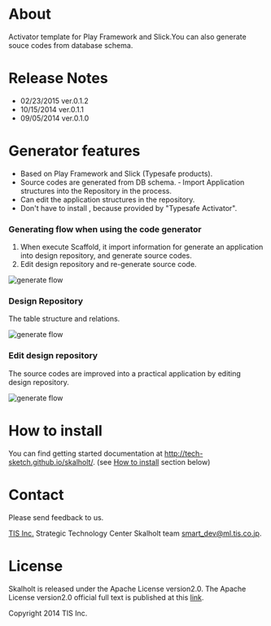 # About

Activator template for Play Framework and Slick.You can also generate souce codes from database schema.

# Release Notes

- 02/23/2015 ver.0.1.2
- 10/15/2014 ver.0.1.1
- 09/05/2014 ver.0.1.0

# Generator features

* Based on Play Framework and Slick (Typesafe products).
* Source codes are generated from DB schema.
 ‐ Import Application structures into the Repository in the process.
* Can edit the application structures in the repository.
* Don't have to install , because provided by  "Typesafe Activator".

### Generating flow when using the code generator

1. When execute Scaffold, it import information for generate an application into design repository, and generate source codes.
2. Edit design repository and re-generate source code.

![generate flow](http://tech-sketch.github.io/skalholt/images/skalholt/generate-flow.png)

### Design Repository

The table structure and relations.

![generate flow](http://tech-sketch.github.io/skalholt/images/skalholt/design-repository.png)

### Edit design repository

The source codes are improved into a practical application by editing design repository.

![generate flow](http://tech-sketch.github.io/skalholt/images/skalholt/capture-screen-detail-customize.png)

# How to install

You can find getting started documentation at http://tech-sketch.github.io/skalholt/.
(see [How to install](http://tech-sketch.github.io/skalholt/#HowToInstall) section below)

# Contact

Please send feedback to us.

[TIS Inc.](http://www.tis.com/)
Strategic Technology Center
Skalholt team
<smart_dev@ml.tis.co.jp>.

# License

Skalholt is released under the Apache License version2.0.
The Apache License version2.0 official full text is published at this [link](http://www.apache.org/licenses/LICENSE-2.0.html).

Copyright 2014 TIS Inc.
